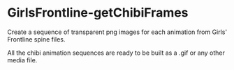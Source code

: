 # GirlsFrontline-getChibiFrames
Create a sequence of transparent png images for each animation from Girls' Frontline spine files.

All the chibi animation sequences are ready to be built as a .gif or any other media file.
